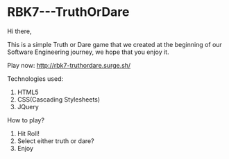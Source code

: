 # RBK7---TruthOrDare


Hi there, 

This is a simple Truth or Dare game that we created at the beginning of our Software Engineering journey, we hope that you enjoy it. 

Play now: http://rbk7-truthordare.surge.sh/

Technologies used: 
1. HTML5
2. CSS(Cascading Stylesheets)
3. JQuery


How to play? 

1. Hit Roll!
2. Select either truth or dare? 
3. Enjoy

